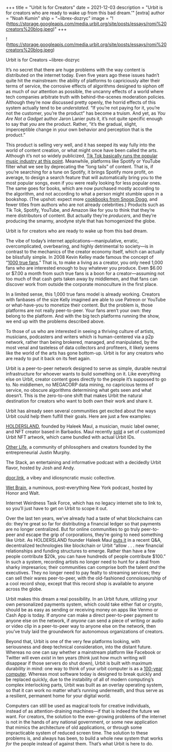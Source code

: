 +++
title = "Urbit Is for Creators"
date = 2021-12-03
description = "Urbit is for creators who are ready to wake up from this bad dream.'"
[extra]
author = "Noah Kumin"
ship = "~librex-dozryc"
image = "!(https://storage.googleapis.com/media.urbit.org/site/posts/essays/romi%20creators%20blog.jpeg)"
+++

!(https://storage.googleapis.com/media.urbit.org/site/posts/essays/romi%20creators%20blog.jpeg)

Urbit is for Creators
~librex-dozryc

It’s no secret that there are huge problems with the way content is distributed on the internet today. Even five years ago these issues hadn’t quite hit the mainstream: the ability of platforms to capriciously alter their terms of service, the corrosive effects of algorithms designed to siphon off as much of our attention as possible, the uncanny effects of a world where tech companies arbitrate truth with behind-the-scenes moderation policies. Although they’re now discussed pretty openly, the horrid effects of this system actually tend to be *understated.* “If you’re not paying for it, you’re not the customer, you’re the product” has become a truism. And yet, as *You Are Not a Gadget* author Jaron Lanier puts it, it’s not quite specific enough to say that *you* are the product. Rather, “it’s the gradual, slight, imperceptible change in your own behavior and perception that is the product.”

This product is selling very well, and it has seeped its way fully into the world of content creation, or what might once have been called the arts. Although it’s not so widely publicized, [Tik Tok basically runs the popular music industry at this point](https://www.browndailyherald.com/article/2021/09/for-better-or-worse-tiktok-is-driving-the-music-industry). Meanwhile, platforms like Spotify or YouTube filter what we see by deprecating the “long tails” of content. That is, if you’re searching for a tune on Spotify, it brings Spotify more profit, on average, to design a search feature that will automatically bring you to the most popular songs, even if you were really looking for less popular ones. The same goes for books, which are now purchased mostly according to the algorithm, and not according to what a person might stumble upon in a bookshop. (The upshot: expect more [cookbooks from Snoop Dogg](https://www.nytimes.com/2021/04/18/books/book-sales-publishing-pandemic-coronavirus.html), and fewer titles from authors who are not already celebrities.) Products such as Tik Tok, Spotify, YouTube, and Amazon like for you to think that they’re mere distributors of content. But actually they’re *producers*, and they’re producing the smarmy, anodyne style that has homogenized the globe.

Urbit is for creators who are ready to wake up from this bad dream. 

The vibe of today’s internet applications—manipulative, erratic, overcomplicated, overbearing, and highly detrimental to society—is in contrast to the mechanics of the creator economy itself, which can actually be blissfully simple. In 2008 Kevin Kelley made famous the concept of “[1000 true fans](https://kk.org/thetechnium/1000-true-fans/).” That is, to make a living as a creator, you only need 1,000 fans who are interested enough to buy whatever you produce. Even $6.00 or $7.00 a month from such true fans is a boon for a creator—assuming not too much of that cash gets taken away by middlemen, and that fans can discover work from outside the corporate monoculture in the first place.

In a limited sense, this 1,000 true fans model is already working. Creators with fanbases of the size Kelly imagined are able to use Patreon or YouTube or what-have-you to monetize their content. But the problem is, those platforms are not really peer-to-peer. Your fans aren’t your own: they belong to the platform. And with the big tech platforms running the show, we end up with the problems described above.

To those of us who are interested in seeing a thriving culture of artists, musicians, podcasters and writers which is human-centered via a p2p network, rather than being brokered, managed, and manipulated, by the most venal and tasteless of data collectors and profiteers, it likely seems like the world of the arts has gone bottom-up. Urbit is for any creators who are ready to put it back on its feet again.

Urbit is a peer-to-peer network designed to serve as simple, durable neutral infrastructure for whoever wants to build something on it. Like everything else on Urbit, creator content goes directly to the people it’s supposed to go to. No middlemen, no MEGACORP data mining, no capricious terms of service, no obscure algorithms determining what gets seen and what doesn’t. This is the zero-to-one shift that makes Urbit the natural destination for creators who want to both *own* their work and share it. 

Urbit has already seen several communities get excited about the ways Urbit could help them fulfill their goals. Here are just a few examples:


[HOLDERSLAND](https://twitter.com/holdersland), founded by Haleek Maul, a musician, music label owner, and NFT creator based in Barbados. Maul recently [sold](https://urbit.holders.land) a set of customized Urbit NFT artwork, which came bundled with actual Urbit IDs.

[Other Life](https://www.otherlife.co), a community of philosophers and creators founded by the entrepreneurial Justin Murphy.

The Stack, an entertaining and informative podcast with a decidedly Urbit flavor, hosted by Josh and Andy.

[door.link](https://www.door.link), a vibey and idiosyncratic music collective.

[Wet Brain](https://www.patreon.com/wetbrain), a numinous, post-everything New York podcast, hosted by Honor and Walt.

Internet Weirdness Task Force, which has no legacy internet site to link to, so you’ll just have to get on Urbit to scope it out.


Over the last ten years, we’ve already had a taste of what blockchains can do: they’re great so far for distributing a financial ledger so that payments are no longer centralized. But for online communities to go truly peer-to-peer and escape the grip of corporations, they’re going to need something like Urbit. As HOLDERSLAND founder Haleek Maul [puts it](https://urbit.org/blog/haleek-maul-interview) in a recent Q&A, decentralized technologies like blockchain or Urbit “allow . . . new financial relationships and funding structures to emerge. Rather than have a few people contribute $20k, you can have hundreds of people contribute $100.” In such a system, recording artists no longer need to hunt for a deal from sharky impresarios; their communities can comprise both the talent *and* the executives. They no longer need to pay fealty to streaming services; they can sell their wares peer-to-peer, with the old-fashioned connoisseurship of a cool record shop, except that this record shop is available to anyone across the globe.

Urbit makes this dream a real possibility. In an Urbit future, utilizing your own personalized payments system, which could take either fiat or crypto, should be as easy as sending or receiving money on apps like Venmo or Cash App is today. If *anyone* can make a direct peer-to-peer payment to anyone else on the network, if *anyone* can send a piece of writing or audio or video clip in a peer-to-peer way to anyone else on the network, then you’ve truly laid the groundwork for autonomous organizations of creators.

Beyond that, Urbit is one of the very few platforms looking, with seriousness and deep technical consideration, into the distant future. Whereas no one can say whether a mainstream platform like Facebook or Twitter will even *exist* in ten years (think just how much writing will disappear if those servers do shut down), Urbit is built with maximum durability in mind: one way to think of your urbit computer is as a [100-year computer](https://urbit.org/blog/the-100-year-computer). Whereas most software today is designed to break quickly and be replaced quickly, due to the instability of all of modern computing’s complex interlocking parts, Urbit was built as an overlay operating system, so that it can work no matter what’s running underneath, and thus serve as a resilient, permanent home for your digital world.

Computers can still be used as magical tools for creative individuals, instead of as attention-draining machines—if that is indeed the future we want. For creators, the solution to the ever-growing problems of the internet is not in the hands of any national government, or some new application that mimics the architecture of old applications, or through some impracticable system of reduced screen time. The solution to these problems is, and always has been, to build a whole new system that works *for* the people instead of against them. That’s what Urbit is here to do.

